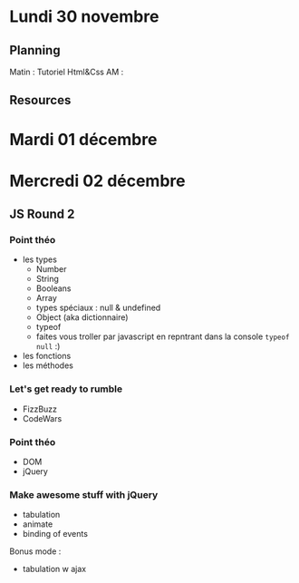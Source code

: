 # Lundi 30 novembre
## Planning
Matin : Tutoriel Html&Css
AM :
## Resources

# Mardi 01 décembre

# Mercredi 02 décembre
## JS Round 2
### Point théo
- les types
	- Number
	- String
	- Booleans
	- Array
	- types spéciaux : null & undefined
	- Object (aka dictionnaire)
	- typeof 
	- faites vous troller par javascript en repntrant dans la console `typeof null` :)
- les fonctions
- les méthodes 

### Let's get ready to rumble
- FizzBuzz
- CodeWars

### Point théo
- DOM
- jQuery

### Make awesome stuff with jQuery
- tabulation
- animate
- binding of events

Bonus mode :
- tabulation w ajax